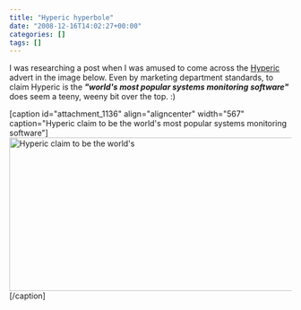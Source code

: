 ```yaml
---
title: "Hyperic hyperbole"
date: "2008-12-16T14:02:27+00:00"
categories: []
tags: []
---
```


<p style="text-align: left;">I was researching a post when I was amused to come across the <a href="http://www.hyperic.com/">Hyperic</a> advert in the image below. Even by marketing department standards, to claim Hyperic is the <strong><em>"world's most popular systems monitoring software"</em></strong> does seem a teeny, weeny bit over the top. :)</p>

[caption id="attachment_1136" align="aligncenter" width="567" caption="Hyperic claim to be the world&#39;s most popular systems monitoring software"]<img class="size-full wp-image-1136" title="Hyperic Hyperbole" src="http://techteapot.com/wp-content/uploads/2008/12/hyperic-hyperbole_sm2.jpg" alt="Hyperic claim to be the world's " width="567" height="274" />[/caption]

